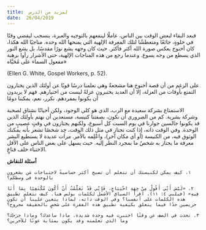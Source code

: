 ```yaml
---
title:  لمزيد من الدرس
date:  26/04/2019
---
```


فبعد البقاء لبعض الوقت بين الناس، عاملًا لينفعهم بالتوجيه والعبرة، ينسحب ليقضي وقتًا في خلوةٍ، جائعًا ومتعطشًا لتلك المعرفة الإلهية التي يمنحها الله وحده. مناجيًا الله هكذا، كان أخنوخ يعكس صورة الله أكثر فأكثر. حيث كان وجهه يشع نورًا مقدسًا، بل يشع النور الذي يسطع من وجه يسوع. وعندما رجع من هذه المناجات الإلهية، حتى الأشرار رأوا برهبة مفعول السماء على مُحَيَّاه»

(Ellen G. White, Gospel Workers, p. 52).

على الرغم من أن قصة أخنوخ هنا مشجعةٌ وهي تعلمنا درسًا قويًا عن أولئك الذين يختارون التمتع بأوقات من العزلة، إلا أن العديد يختبرون عزلةً ليست من اختيارهم. فهم لا يريدون أن يكونوا بمفردهم. نكرر، نعم، يمكننا دومًا

الاستمتاع بشركة سعيدة مع الرب، الذي هو كلي الوجود، ولكن أحيانًا نشتاق لصحبة وشركة بشرية. كم من الضروري أن نكون، بصفتنا كنيسة، مستعدين أن نهتم بأولئك الذين قد يكونوا جالسين جوارنا في يوم السبت كل أسبوع، ولكنهم يجتازون في وقتٍ عصيبٍ من الوحدة. وفي الوقت ذاته، إذا كنت تجتاز في مثل ذلك الوقت، جِد شخصًا تشعر بأنه يمكنك الوثوق فيه، من الكنيسة (أو أي مكان آخر)، واعْلِمه بالأمر. مرات عديدة لا يستطيع البشر معرفة ما يجتاز به شخصٌ ما بمجرد النظر إليه. حيث يسهل على بعض الناس على الأقل الاختباء خلف قناعٍ.

**أسئلة للنقاش**

`١. كيف يمكن لكنيستك أن تتعلم أن تصبح أكثر حساسيةً لاحتياجات مَن يشعرون بالوحدة في وسطكم؟`

`٢. «لَيْسَ أَنِّي أَقُولُ مِنْ جِهَةِ احْتِيَاجٍ، فَإِنِّي قَدْ تَعَلَّمْتُ أَنْ أَكُونَ مُكْتَفِيًا بِمَا أَنَا فِيهِ» (فيلبي ٤: ١١). اقرأ السياق الأشمل لكلمات بولس هنا. كيف نتعلم تطبيق هذه الكلمات على أنفسنا؟ وفي الوقت ذاته، لماذا يتعين علينا أن نكون حريصين جدًا فيما يتعلق بكيفية تطبيق هذه الفقرة على شخصٍ بالحقيقة مجروح؟`

`٣. تحدث في الصف عن وقتًا اختبرت فيه وحدة شديدة. ماذا ساعدك؟ وماذا جرَحَك؟ وما الذي تعلمته وقد يكون بمثابة عونًا للآخرين؟`